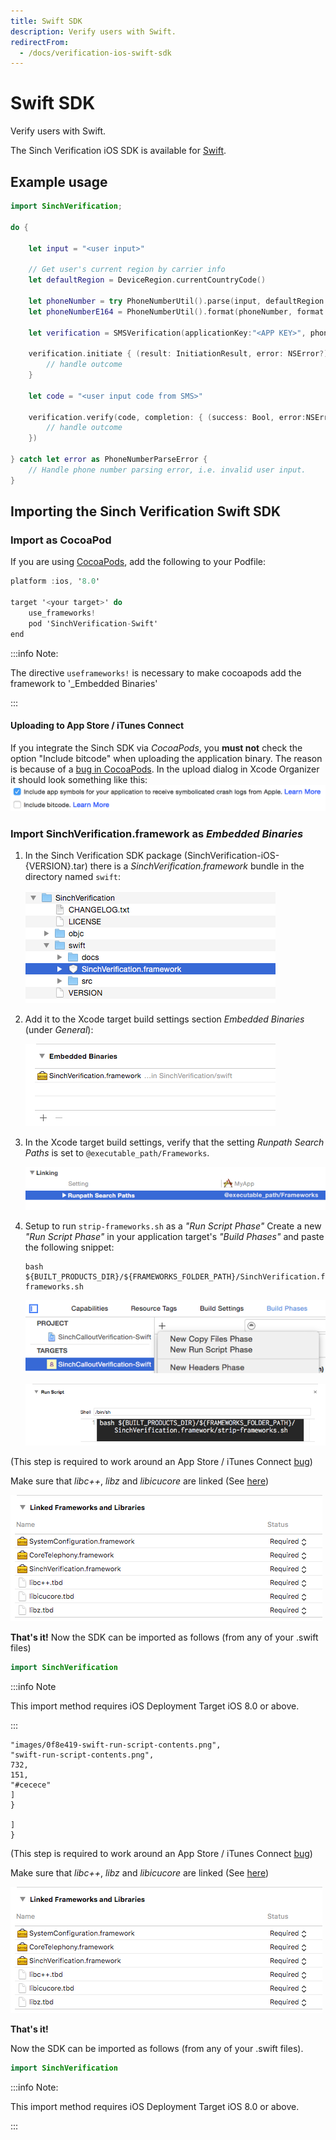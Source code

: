 ```yaml
---
title: Swift SDK
description: Verify users with Swift.
redirectFrom:
  - /docs/verification-ios-swift-sdk
---
```


# Swift SDK

Verify users with Swift.

The Sinch Verification iOS SDK is available for [Swift](https://developer.apple.com/).

## Example usage

```swift
import SinchVerification;

do {

    let input = "<user input>"

    // Get user's current region by carrier info
    let defaultRegion = DeviceRegion.currentCountryCode()

    let phoneNumber = try PhoneNumberUtil().parse(input, defaultRegion:defaultRegion)
    let phoneNumberE164 = PhoneNumberUtil().format(phoneNumber, format: PhoneNumberFormat.E164)

    let verification = SMSVerification(applicationKey:"<APP KEY>", phoneNumber: phoneNumberInE164)

    verification.initiate { (result: InitiationResult, error: NSError?) -> Void in
        // handle outcome
    }

    let code = "<user input code from SMS>"

    verification.verify(code, completion: { (success: Bool, error:NSError?) -> Void in
        // handle outcome
    })

} catch let error as PhoneNumberParseError {
    // Handle phone number parsing error, i.e. invalid user input.
}
```

## Importing the Sinch Verification Swift SDK

### Import as CocoaPod

If you are using [CocoaPods](http://www.cocoapods.org), add the following to your Podfile:

```objectivec
platform :ios, '8.0'

target '<your target>' do
    use_frameworks!
    pod 'SinchVerification-Swift'
end
```

:::info Note:

The directive `useframeworks!` is necessary to make cocoapods add the framework to '\_Embedded Binaries'

:::

#### Uploading to App Store / iTunes Connect

If you integrate the Sinch SDK via _CocoaPods_, you **must not** check the option "Include bitcode" when uploading the application binary. The reason is because of a [bug in CocoaPods](https://github.com/CocoaPods/CocoaPods/issues/4624). In the upload dialog in Xcode Organizer it should look something like this:
![swift-dont-include-bitcode-upload.png](images/ebf587e-swift-dont-include-bitcode-upload.png)

### Import SinchVerification.framework as _Embedded Binaries_

1. In the Sinch Verification SDK package (SinchVerification-iOS-{VERSION}.tar) there is a _SinchVerification.framework_ bundle in the directory named `swift`:

   ![add-frameworks-package-structure.png](images/2cbde47-add-frameworks-package-structure.png)

2. Add it to the Xcode target build settings section _Embedded Binaries_ (under _General_):

   ![add-frameworks-embedded-binaries.png](images/089382c-add-frameworks-embedded-binaries.png)

3. In the Xcode target build settings, verify that the setting _Runpath Search Paths_ is set to `@executable_path/Frameworks`.

   ![add-frameworks-search-paths.png](images/e0bad42-add-frameworks-search-paths.png)

4. Setup to run `strip-frameworks.sh` as a _"Run Script Phase"_
    Create a new _"Run Script Phase"_ in your application target's _"Build Phases"_ and paste the following snippet:

   ```shell
   bash ${BUILT_PRODUCTS_DIR}/${FRAMEWORKS_FOLDER_PATH}/SinchVerification.framework/strip-frameworks.sh
   ```

   ![swift-run-script-add.png](images/d73dab6-swift-run-script-add.png)

   ![swift-run-script-contents.png](images/0f8e419-swift-run-script-contents.png)

(This step is required to work around an App Store / iTunes Connect [bug](http://www.openradar.me/radar?id=6409498411401216))

Make sure that _libc++_, _libz_ and _libicucore_ are linked (See [here](/docs/verification/ios/ios-first-time-setup.md))

   ![link-binary-with-libraries-xcode.png](images/9b2867b-link-binary-with-libraries-xcode.png)

**That's it!** Now the SDK can be imported as follows (from any of your .swift files)

```swift
import SinchVerification
```

:::info Note

This import method requires iOS Deployment Target iOS 8.0 or above.

:::

```Objectc
"images/0f8e419-swift-run-script-contents.png",
"swift-run-script-contents.png",
732,
151,
"#cecece"
]
}

]
}
```

(This step is required to work around an App Store / iTunes Connect [bug](http://www.openradar.me/radar?id=6409498411401216))

Make sure that _libc++_, _libz_ and _libicucore_ are linked (See [here](/docs/verification/ios/ios-first-time-setup.md))

![link-binary-with-libraries-xcode.png](images/9b2867b-link-binary-with-libraries-xcode.png)

**That's it!**

Now the SDK can be imported as follows (from any of your .swift files).

```swift
import SinchVerification
```

:::info Note:

This import method requires iOS Deployment Target iOS 8.0 or above.

:::
